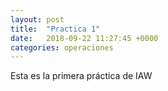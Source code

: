 ```yaml
---
layout: post
title:  "Practica 1"
date:   2018-09-22 11:27:45 +0000
categories: operaciones
---
```

Esta es la primera práctica de IAW
